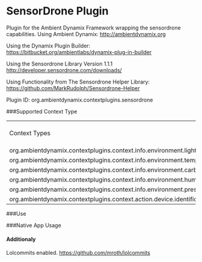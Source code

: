 # SensorDrone Plugin

Plugin for the Ambient Dynamix Framework wrapping the sensordrone capabilities. Using Ambient Dynamix: http://ambientdynamix.org

Using the Dynamix Plugin Builder: https://bitbucket.org/ambientlabs/dynamix-plug-in-builder

Using the Sensordrone Library Version 1.1.1 http://developer.sensordrone.com/downloads/

Using Functionality from The Sensordrone Helper Library: https://github.com/MarkRudolph/Sensordrone-Helper

Plugin ID: org.ambientdynamix.contextplugins.sensordrone

###Supported Context Type
<table>
    <tr>
        <td>Context Types</td><td>Privacy Risk Level</td><td>Data Types</td><td>Description</td>
    </tr>
    <tr>
        <td>org.ambientdynamix.contextplugins.context.info.environment.light</td><td>MEDIUM</td><td>AmbientLightContextInfo</td><td></td>
    </tr>
    <tr>
		<td>org.ambientdynamix.contextplugins.context.info.environment.temperature</td><td>MEDIUM</td><td>AmbientTemperatureContextInfo</td><td></td>
    </tr>
    <tr>
		<td>org.ambientdynamix.contextplugins.context.info.environment.carbonmonoxide</td><td>MEDIUM</td><td>AmbientCarbonMonoxideContextInfo</td><td></td>
    </tr>
    <tr>
		<td>org.ambientdynamix.contextplugins.context.info.environment.humidity</td><td>MEDIUM</td><td>AmbientHumidityContextInfo</td><td></td>
    </tr>
    <tr>
		<td>org.ambientdynamix.contextplugins.context.info.environment.pressure</td><td>MEDIUM</td><td>AmbientPressureContextInfo</td><td></td>
    </tr>
    <tr>
		<td>org.ambientdynamix.contextplugins.context.action.device.identification</td><td>MEDIUM</td><td>IdentificationContextAction</td><td></td>
    </tr>
    <tr>
</table>

###Use

###Native App Usage

#### Additionaly

Lolcommits enabled. https://github.com/mroth/lolcommits

